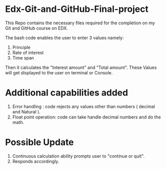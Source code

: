 # Edx-Git-and-GitHub-Final-project
This Repo contains the necessary files required for the completion on my Git and GitHub course on EDX.

The bash code enables the user to enter 3 values namely:
  1. Principle
  2. Rate of interest
  3. Time span

Then it calculates the "Interest amount" and "Total amount".
These Values will get displayed to the user on terminal or Console.

# Additional capabilities added
  1. Error handling : code rejects any values other than numbers ( decimal and Natural ).
  2. Float point operation: code can take handle decimal numbers and do the math.

# Possible Update
  1. Continuous calculation ability prompts user to "continue or quit".
  2. Responds accordingly. 

